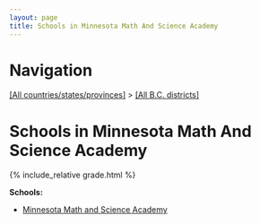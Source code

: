```yaml
---
layout: page
title: Schools in Minnesota Math And Science Academy
---
```

# Navigation

[[All countries/states/provinces]](../..) > [[All B.C. districts]](..)

# Schools in Minnesota Math And Science Academy

{% include_relative grade.html %}

**Schools:**

- [Minnesota Math and Science Academy](Minnesota_Math_and_Science_Academy.md)
